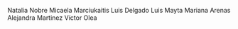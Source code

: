Natalia Nobre
Micaela Marciukaitis
Luis Delgado
Luis Mayta
Mariana Arenas
Alejandra Martinez
Víctor Olea